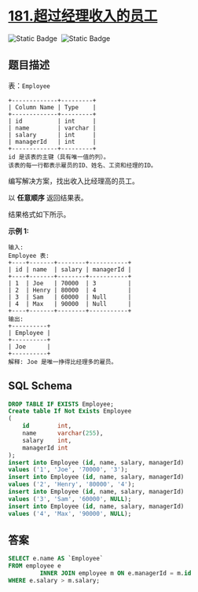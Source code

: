 # [181.超过经理收入的员工](https://leetcode.cn/problems/employees-earning-more-than-their-managers/)

<div style="display:flex;">
  <img style="margin-right: 8px;" alt="Static Badge" src="https://img.shields.io/badge/%E9%9A%BE%E5%BA%A6-%E7%AE%80%E5%8D%95-%2351b8b8?style=flat">
  <img style="margin-right: 8px;" alt="Static Badge" src="https://img.shields.io/badge/%E6%95%B0%E6%8D%AE%E5%BA%93-%23b1b3b8?style=flat">
</div>

## 题目描述

表：`Employee` 

```
+-------------+---------+
| Column Name | Type    |
+-------------+---------+
| id          | int     |
| name        | varchar |
| salary      | int     |
| managerId   | int     |
+-------------+---------+
id 是该表的主键（具有唯一值的列）。
该表的每一行都表示雇员的ID、姓名、工资和经理的ID。
```

编写解决方案，找出收入比经理高的员工。

以 **任意顺序** 返回结果表。

结果格式如下所示。

**示例 1:**

```
输入: 
Employee 表:
+----+-------+--------+-----------+
| id | name  | salary | managerId |
+----+-------+--------+-----------+
| 1  | Joe   | 70000  | 3         |
| 2  | Henry | 80000  | 4         |
| 3  | Sam   | 60000  | Null      |
| 4  | Max   | 90000  | Null      |
+----+-------+--------+-----------+
输出: 
+----------+
| Employee |
+----------+
| Joe      |
+----------+
解释: Joe 是唯一挣得比经理多的雇员。
```

## SQL Schema

```sql
DROP TABLE IF EXISTS Employee;
Create table If Not Exists Employee
(
    id        int,
    name      varchar(255),
    salary    int,
    managerId int
);
insert into Employee (id, name, salary, managerId)
values ('1', 'Joe', '70000', '3');
insert into Employee (id, name, salary, managerId)
values ('2', 'Henry', '80000', '4');
insert into Employee (id, name, salary, managerId)
values ('3', 'Sam', '60000', NULL);
insert into Employee (id, name, salary, managerId)
values ('4', 'Max', '90000', NULL);
```

## 答案

```sql
SELECT e.name AS `Employee`
FROM employee e
         INNER JOIN employee m ON e.managerId = m.id
WHERE e.salary > m.salary;
```

